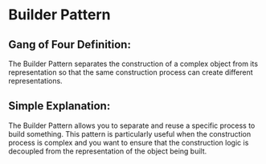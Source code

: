 ﻿# Builder Pattern

## Gang of Four Definition:
The Builder Pattern separates the construction of a complex object from its representation so that the same construction process can create different representations.

## Simple Explanation:
The Builder Pattern allows you to separate and reuse a specific process to build something. This pattern is particularly useful when the construction process is complex and you want to ensure that the construction logic is decoupled from the representation of the object being built.
